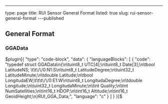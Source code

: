 ---
type: page
title: RUI Sensor General Format
listed: true
slug: rui-sensor-general-format
---published

## General Format

### GGAData

$plugin[{
    "type": "code-block",
    "data": {
        "languageBlocks": [
            {
                "code": "typedef struct GGAData\n{\n\tuint8_t UTC[4];\n\tuint8_t Date[3];\n\tbool LatitudeNS;      \t\t\/\/0:N1:S\n\tuint8_t LatitudeDegree;\n\tuint32_t LatitudeMinute;\n\tdouble Latitude;\n\tbool LongitudaEW;\t\t\t\/\/0:E1:W\n\tuint8_t LongitudaDegree;\n\tdouble Longitude;\n\tuint32_t LongitudaMinute;\n\tint Quality;\n\tint NumSatellities;\n\tint16_t HDOP;\n\tint16_t Altitude;\n\tint16_t GeoidHeight;\n}RUI_GGA_Data;",
                "language": "c"
            }
        ]
    }
}]$

